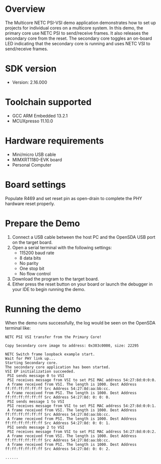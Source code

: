 Overview
========
The Multicore NETC PSI-VSI demo application demonstrates how to set up projects for individual
cores on a multicore system. In this demo, the primary core use NETC PSI to send/receive frames.
It also releases the secondary core from the reset. The secondary core toggles an on-board LED
indicating that the secondary core is running and uses NETC VSI to send/receive frames.

SDK version
===========
- Version: 2.16.000

Toolchain supported
===================
- GCC ARM Embedded  13.2.1
- MCUXpresso  11.10.0

Hardware requirements
=====================
- Mini/micro USB cable
- MIMXRT1180-EVK board
- Personal Computer

Board settings
==============
Populate R469 and set reset pin as open-drain to complete the PHY hardware reset properly.

Prepare the Demo
================
1.  Connect a USB cable between the host PC and the OpenSDA USB port on the target board.
2.  Open a serial terminal with the following settings:
    - 115200 baud rate
    - 8 data bits
    - No parity
    - One stop bit
    - No flow control
3.  Download the program to the target board.
4.  Either press the reset button on your board or launch the debugger in your IDE to begin running the demo.

Running the demo
================
When the demo runs successfully, the log would be seen on the OpenSDA terminal like:

~~~~~~~~~~~~~~~~~~~~~~~~~~~~~~~~~~~~~~~~~
NETC PSI VSI transfer from the Primary Core!

Copy Secondary core image to address: 0x303c0000, size: 22295

NETC Switch frame loopback example start.
Wait for PHY link up...
Starting Secondary core.
The secondary core application has been started.
VSI EP initialization succeeded.
 PSI sends message 0 to VSI
 PSI receives message from VSI to set PSI MAC address 54:27:8d:0:0:0.
 A frame received from VSI. The length is 1000. Dest Address ff:ff:ff:ff:ff:ff Src Address 54:27:8d:aa:bb:cc.
 A frame received from PSI. The length is 1000. Dest Address ff:ff:ff:ff:ff:ff Src Address 54:27:8d: 0: 0: 0.
 PSI sends message 1 to VSI
 PSI receives message from VSI to set PSI MAC address 54:27:8d:0:0:1.
 A frame received from VSI. The length is 1000. Dest Address ff:ff:ff:ff:ff:ff Src Address 54:27:8d:aa:bb:cc.
 A frame received from PSI. The length is 1000. Dest Address ff:ff:ff:ff:ff:ff Src Address 54:27:8d: 0: 0: 1.
 PSI sends message 2 to VSI
 PSI receives message from VSI to set PSI MAC address 54:27:8d:0:0:2.
 A frame received from VSI. The length is 1000. Dest Address ff:ff:ff:ff:ff:ff Src Address 54:27:8d:aa:bb:cc.
 A frame received from PSI. The length is 1000. Dest Address ff:ff:ff:ff:ff:ff Src Address 54:27:8d: 0: 0: 2.

......

~~~~~~~~~~~~~~~~~~~~~~~~~~~~~~~~~~~~~~~~~
